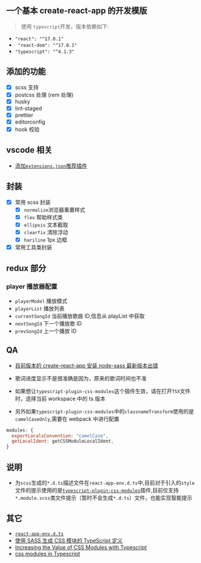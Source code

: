 ## 一个基本 create-react-app 的开发模版

> 使用 `typescript`开发，版本依赖如下:

- `"react": "^17.0.1"`
- ` "react-dom": "^17.0.1"`
- `"typescript": "^4.1.3"`

## 添加的功能

- [x] scss 支持
- [x] postcss 处理 (rem 处理)
- [x] husky
- [x] lint-staged
- [x] prettier
- [x] editorconfig
- [x] hook 校验

## vscode 相关

- [添加`extensions.json`推荐插件](https://code.visualstudio.com/docs/editor/extension-gallery)

## 封装

- [x] 常用 scss 封装
  - [x] `normalize`浏览器重置样式
  - [x] `flex` 帮助样式类
  - [x] `ellipsis` 文本截取
  - [x] `clearfix` 清除浮动
  - [x] `hariline` 1px 边框
- [x] 常用工具类封装

## redux 部分

### player 播放器配置

- `playerModel` 播放模式
- `playerList` 播放列表
- `currentSongId` 当前播放歌曲 ID,信息从 playList 中获取
- `nextSongId` 下一个播放歌 ID
- `prevSongId` 上一个播放 ID

## QA

- [目前版本的 create-react-app 安装 node-sass 最新版本出错](https://exerror.com/error-node-sass-version-5-0-0-is-incompatible-with-4-0-0/)

- 歌词进度显示不是很准确是因为，原来的歌词时间也不准

- 如果想让`typescript-plugin-css-modules`这个插件生效，请在打开`TSX`文件时，选择当前 workspace 中的 ts 版本
- 另外如果`typescript-plugin-css-modules`中的`classnameTransform`使用的是`camelCaseOnly`,需要在 webpack 中进行配置

```js
modules: {
  exportLocalsConvention: "camelCase",
  getLocalIdent: getCSSModuleLocalIdent,
}

```

## 说明

- 为`scss`生成的`*.d.ts`描述文件在`react-app-env.d.ts`中,目前对于引入的`style`文件的提示使用的是[`typescript-plugin-css-modules`](https://github.com/mrmckeb/typescript-plugin-css-modules)插件,目前仅支持`*.module.scss`类文件提示（暂时不会生成`*.d.ts`）文件，也能实现智能提示

## 其它

- [`react-app-env.d.ts`](https://github.com/lizhongzhen11/dailyGain/issues/36)
- [使用 SASS 生成 CSS 模块的 TypeScript 定义](https://skovy.dev/generating-typescript-definitions-for-css-modules-using-sass/)
- [Increasing the Value of CSS Modules with Typescript](https://spin.atomicobject.com/2020/06/22/css-module-typescript/)
- [css modules in Typescript](https://codepen.io/codiechanel/post/css-modules-in-typescript)

